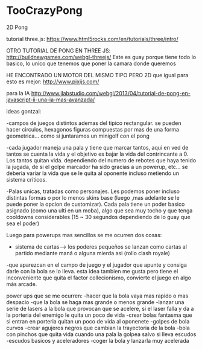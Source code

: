 # TooCrazyPong
2D Pong 

tutorial three.js:
https://www.html5rocks.com/en/tutorials/three/intro/

OTRO TUTORIAL DE PONG EN THREE JS:
http://buildnewgames.com/webgl-threejs/
Este es guay porque tiene todo lo basico, lo unico que tenemos que poner la camara donde queremos

HE ENCONTRADO UN MOTOR DEL MISMO TIPO PERO 2D que igual para esto es mejor:
http://www.pixijs.com/


para la IA
http://www.jlabstudio.com/webgl/2013/04/tutorial-de-pong-en-javascript-ii-una-ia-mas-avanzada/



ideas gontzal:

-campos de juegos distintos ademas del tipico rectangular. se pueden hacer circulos, hexagonos figuras compuestas por mas de una forma geometrica... como si juntaramos un minigolf con el pong

-cada jugador maneja una pala y tiene que marcar tantos, aqui en ved de tantos se cuenta la vida y el objetivo es bajar la vida del contrincante a 0. Los tantos quitan vida. dependiendo del numero de rebotes que haya tenido la jugada, de si el golpe marcador ha sido gracias a un powerup, etc... se deberia variar la vida que se le quita al oponente incluso metiendo un sistema criticos.

-Palas unicas, tratadas como personajes. Les podemos poner incluso distintas formas o por lo menos skins base (luego ,mas adelante se le puede poner la opcion de customizar).
 Cada pala tiene un poder basico asignado (como una ulti en un moba), algo que sea muy tocho y que tenga cooldowns considerables (15 ~ 30 segundos dependiendo de lo guay que sea el poder)
 
 Luego para powerups mas sencillos se me ocurren dos cosas:
 - sistema de cartas--> los poderes pequeños se lanzan como cartas al partido mediante maná o alguna mierda asi (rollo clash royale)
 
 -que aparezcan en el campo de juego y el jugador que apunte y consiga darle con la bola se lo lleva. esta idea tambien me gusta pero tiene el inconveniente que quita el factor collecionismo, convierte el juego en algo más arcade.
 
power ups que se me ocurren:
-hacer que la bola vaya mas rapido o mas despacio
-que la bola se haga mas grande o menos grande
-lanzar una serie de lasers a la bola que provocan que se acelere, si el laser falla y da a la porteria del enemigo le quita un poco de vida
-crear bolas fantasma que si entran en porteria quitan un poco de vida al oponenete
-golpes de bola curvos
-crear agujeros negros que cambian la trayectoria de la bola
-bola con pinchos que quita vida cuando una pala la golpea salvo si lleva escudos
-escudos basicos y aceleradores
-coger la bola y lanzarla muy acelerada
 
